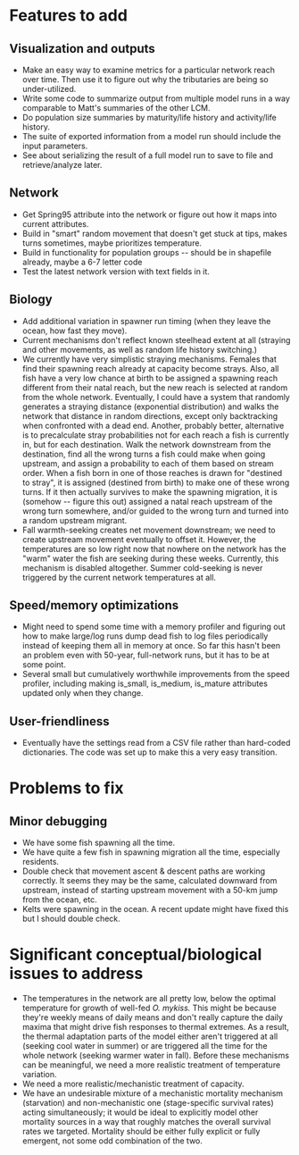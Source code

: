 # Features to add

## Visualization and outputs
* Make an easy way to examine metrics for a particular network reach over time. Then use it to figure out 
  why the tributaries are being so under-utilized.
* Write some code to summarize output from multiple model runs in a way comparable to Matt's summaries
  of the other LCM.
* Do population size summaries by maturity/life history and activity/life history.
* The suite of exported information from a model run should include the input parameters.
* See about serializing the result of a full model run to save to file and retrieve/analyze later.

## Network
* Get Spring95 attribute into the network or figure out how it maps into current attributes.
* Build in "smart" random movement that doesn't get stuck at tips, makes turns sometimes, maybe prioritizes temperature.
* Build in functionality for population groups -- should be in shapefile already, maybe a 6-7 letter code
* Test the latest network version with text fields in it.

## Biology
* Add additional variation in spawner run timing (when they leave the ocean, how fast they move).
* Current mechanisms don't reflect known steelhead extent at all (straying and other movements, as well as
  random life history switching.)
* We currently have very simplistic straying mechanisms. Females that find their spawning reach already
  at capacity become strays. Also, all fish have a very low chance at birth to be assigned a spawning reach
  different from their natal reach, but the new reach is selected at random from the whole network. Eventually, 
  I could have a system that randomly generates a straying distance (exponential distribution)
  and walks the network that distance in random directions, except only backtracking when confronted with
  a dead end. Another, probably better, alternative is to precalculate stray probabilities not for each
  reach a fish is currently in, but for each destination. Walk the network downstream from the destination,
  find all the wrong turns a fish could make when going upstream, and assign a probability to each of
  them based on stream order. When a fish born in one of those reaches is drawn for "destined to stray",
  it is assigned (destined from birth) to make one of these wrong turns. If it then actually survives to
  make the spawning migration, it is (somehow -- figure this out) assigned a natal reach upstream of the
  wrong turn somewhere, and/or guided to the wrong turn and turned into a random upstream migrant.
* Fall warmth-seeking creates net movement downstream; we need to create upstream movement eventually to 
  offset it. However, the temperatures are so low right now that nowhere on the network has the "warm" water
  the fish are seeking during these weeks. Currently, this mechanism is disabled altogether. Summer
  cold-seeking is never triggered by the current network temperatures at all.
            
## Speed/memory optimizations
* Might need to spend some time with a memory profiler and figuring out how to make large/log runs dump
  dead fish to log files periodically instead of keeping them all in memory at once. So far this hasn't
  been an problem even with 50-year, full-network runs, but it has to be at some point.
* Several small but cumulatively worthwhile improvements from the speed profiler, including making 
  is_small, is_medium, is_mature attributes updated only when they change.

## User-friendliness
* Eventually have the settings read from a CSV file rather than hard-coded dictionaries. The code was set up
  to make this a very easy transition.
  
# Problems to fix

## Minor debugging
* We have some fish spawning all the time.
* We have quite a few fish in spawning migration all the time, especially residents.
* Double check that movement ascent & descent paths are working correctly. It seems they may be the same,
  calculated downward from upstream, instead of starting upstream movement with a 50-km jump from the ocean, etc.
* Kelts were spawning in the ocean. A recent update might have fixed this but I should double check.

# Significant conceptual/biological issues to address
* The temperatures in the network are all pretty low, below the optimal temperature for growth of well-fed
  _O. mykiss._ This might be because they're weekly means of daily means and don't really capture the daily
  maxima that might drive fish responses to thermal extremes. As a result, the thermal adaptation parts of 
  the model either aren't triggered at all (seeking cool water in summer) or are triggered all the time
  for the whole network (seeking warmer water in fall). Before these mechanisms can be meaningful, we need
  a more realistic treatment of temperature variation. 
* We need a more realistic/mechanistic treatment of capacity.
* We have an undesirable mixture of a mechanistic mortality mechanism (starvation) and non-mechanistic one
  (stage-specific survival rates) acting simultaneously; it would be ideal to explicitly model other 
  mortality sources in a way that roughly matches the overall survival rates we targeted. Mortality should
  be either fully explicit or fully emergent, not some odd combination of the two.
        